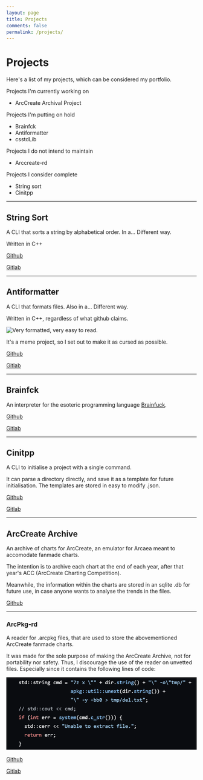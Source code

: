 ```yaml
---
layout: page
title: Projects
comments: false
permalink: /projects/
---
```


# Projects

Here\'s a list of my projects, which can be considered my portfolio.

Projects I\'m currently working on

- ArcCreate Archival Project

Projects I\'m putting on hold

- Brainfck
- Antiformatter
- csstdLib

Projects I do not intend to maintain

- Arccreate-rd

Projects I consider complete

- String sort
- Cinitpp

___

## String Sort

A CLI that sorts a string by alphabetical order. In a... Different way.

Written in C++

[<ins>Github</ins>](https://github.com/Renjian-buchai/string-sort)

[<ins>Gitlab</ins>](https://gitlab.com/renjian-buchai/string-sort)

___

## Antiformatter

A CLI that formats files. Also in a... Different way.

Written in C++, regardless of what github claims.

![Very formatted, very easy to read.](https://64.media.tumblr.com/b87a19ce087f62f012d5d790e8b2da3b/tumblr_inline_s7um93VI8Y1y9a0q4_500.png)

It\'s a meme project, so I set out to make it as cursed as possible.

[<ins>Github</ins>](https://github.com/Renjian-buchai/anti-formatter)

[<ins>Gitlab</ins>](https://gitlab.com/renjian-buchai/anti-formatter)

___

## Brainfck

An interpreter for the esoteric programming language [Brainfuck](https://en.wikipedia.org/wiki/Brainfuck).

[<ins>Github</ins>](https://github.com/Renjian-buchai/bfuck01)

[<ins>Gitlab</ins>](https://gitlab.com/renjian-buchai/bfuck01)

___

## Cinitpp

A CLI to initialise a project with a single command.

It can parse a directory directly, and save it as a template for future initialisation. The templates are stored in easy to modify .json.

[<ins>Github</ins>](https://github.com/Renjian-buchai/cinitpp)

[<ins>Gitlab</ins>](https://gitlab.com/renjian-buchai/cinitpp)

___

## ArcCreate Archive

An archive of charts for ArcCreate, an emulator for Arcaea meant to accomodate fanmade charts.

The intention is to archive each chart at the end of each year, after that year's ACC (ArcCreate Charting Competition).

Meanwhile, the information within the charts are stored in an sqlite .db for future use, in case anyone wants to analyse the trends in the files.

[<ins>Github</ins>](https://github.com/ArcCreate-Archival-Team)

___

### ArcPkg-rd

A reader for .arcpkg files, that are used to store the abovementioned ArcCreate fanmade charts.

It was made for the sole purpose of making the ArcCreate Archive, not for portability nor safety. Thus, I discourage the use of the reader on unvetted files.
Especially since it contains the following lines of code:

![Horrible code. Why did I come just to suffer?](../resources/shitcode.png)

[<ins>Github</ins>](https://github.com/ArcCreate-Archival-Team/ArcCreate-rd/)

[<ins>Gitlab</ins>](https://gitlab.com/arccreate-archival-team/arccreate-rd)
